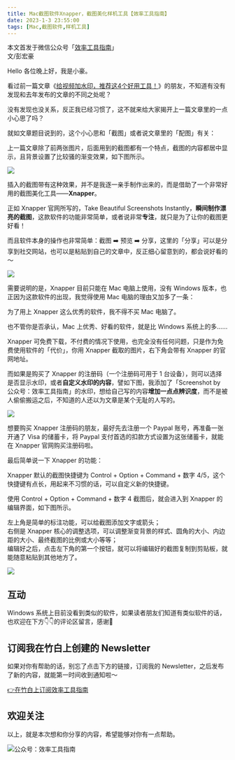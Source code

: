 ```yaml
---
title: Mac截图软件Xnapper，截图美化样机工具【效率工具指南】     
date: 2023-1-3 23:55:00               
tags: [Mac,截图软件,样机工具]                                                                               
---
```


本文首发于微信公众号「[效率工具指南](https://mp.weixin.qq.com/s/3lV5iXpvTMlFVKIgSshN_g)」   
文/彭宏豪    

Hello 各位晚上好，我是小豪。   

看过前一篇文章《[给视频加水印，推荐这4个好用工具！](https://mp.weixin.qq.com/s?__biz=MzAxMjY0NTY5OA==&mid=2649921661&idx=1&sn=4e5fd81132c1811d31b1cbb6b5cc9e4c&chksm=83a89c50b4df1546a1ff9b48533c66fea3c929b9beed46b4eaf80f458c267fcd8f7e63f26f7e&token=393504999&lang=zh_CN#rd)》的朋友，不知道有没有发现和去年发布的文章的不同之处呢？   

没有发现也没关系，反正我已经习惯了，这不就来给大家揭开上一篇文章里的一点小心思了吗？  

就如文章题目说到的，这个小心思和「截图」或者说文章里的「配图」有关：  

上一篇文章除了前两张图片，后面用到的截图都有一个特点，截图的内容都居中显示，且背景设置了比较骚的渐变效果，如下图所示。   

![](https://article-picbed-1302715071.cos.ap-guangzhou.myqcloud.com/2023/01/08/16725695258084.jpg)

插入的截图带有这种效果，并不是我逐一亲手制作出来的，而是借助了一个非常好用的截图美化工具——**Xnapper**。  

正如 Xnapper 官网所写的，Take Beautiful Screenshots Instantly，**瞬间制作漂亮的截图**，这款软件的功能非常简单，或者说非常**专注**，就只是为了让你的截图更好看！   

而且软件本身的操作也非常简单：截图 ➡️ 预览 ➡️ 分享，这里的「分享」可以是分享到社交网站，也可以是粘贴到自己的文章中，反正细心留意到的，都会说好看的～       

![](https://article-picbed-1302715071.cos.ap-guangzhou.myqcloud.com/2023/01/08/16727596462054.jpg)

需要说明的是，Xnapper 目前只能在 Mac 电脑上使用，没有 Windows 版本，也正因为这款软件的出现，我觉得使用 Mac 电脑的理由又加多了一条：  

为了用上 Xnapper 这么优秀的软件，我不得不买 Mac 电脑了。   

也不管你是否承认，Mac 上优秀、好看的软件，就是比 Windows 系统上的多……    

Xnapper 可免费下载，不付费的情况下使用，也完全没有任何问题，只是作为免费使用软件的「代价」，你用 Xnapper 截取的图片，右下角会带有 Xnapper 的官网地址。   

而如果是购买了 Xnapper 的注册码（一个注册码可用于 1 台设备），则可以选择是否显示水印，或者**自定义水印的内容**，譬如下图，我添加了「Screenshot by 公众号：效率工具指南」的水印，想给自己写的内容**增加一点点辨识度**，而不是被人偷偷搬运之后，不知道的人还以为文章是某个无耻的人写的。        

![](https://article-picbed-1302715071.cos.ap-guangzhou.myqcloud.com/2023/01/08/16727603275864.jpg)

想要购买 Xnapper 注册码的朋友，最好先去注册一个 Paypal 账号，再准备一张开通了 Visa 的储蓄卡，将 Paypal 支付首选的扣款方式设置为这张储蓄卡，就能在 Xnapper 官网购买注册码啦。    

最后简单说一下 Xnapper 的功能：   

Xnapper 默认的截图快捷键为 Control + Option + Command + 数字 4/5，这个快捷键有点长，用起来不习惯的话，可以自定义新的快捷键。   

使用 Control + Option + Command + 数字 4 截图后，就会进入到 Xnapper 的编辑界面，如下图所示。  

左上角是简单的标注功能，可以给截图添加文字或箭头；  
右侧是 Xnapper 核心的调整选项，可以调整渐变背景的样式、圆角的大小、内边距的大小、最终截图的比例或大小等等；    
编辑好之后，点击左下角的第一个按钮，就可以将编辑好的截图复制到剪贴板，就能随意粘贴到其他地方了。       

![](https://article-picbed-1302715071.cos.ap-guangzhou.myqcloud.com/2023/01/08/16727609234449.jpg)


## 互动

Windows 系统上目前没看到类似的软件，如果读者朋友们知道有类似软件的话，也欢迎在下方👇👇的评论区留言，感谢🙏   



## 订阅我在竹白上创建的 Newsletter   

如果对你有帮助的话，别忘了点击下方的链接，订阅我的 Newsletter，之后发布了新的内容，就能第一时间收到通知啦～  

[👉在竹白上订阅效率工具指南](https://penghh.zhubai.love/)         


## 欢迎关注     

以上，就是本次想和你分享的内容，希望能够对你有一点帮助。     

![公众号：效率工具指南](https://article-picbed-1302715071.cos.ap-guangzhou.myqcloud.com/2021/05/28/gong-zhong-hao-wei-bu-er-wei-ma-dailogo.png)      










